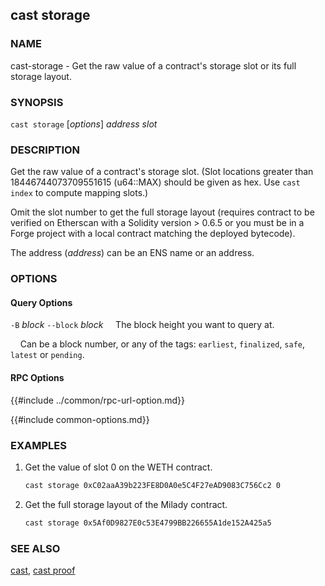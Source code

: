 ## cast storage

### NAME

cast-storage - Get the raw value of a contract's storage slot or its full storage layout.

### SYNOPSIS

``cast storage`` [*options*] *address* *slot*

### DESCRIPTION

Get the raw value of a contract's storage slot. (Slot locations greater than 18446744073709551615 (u64::MAX) should be given as hex. Use `cast index` to compute mapping slots.)

Omit the slot number to get the full storage layout (requires contract to be verified on Etherscan with a Solidity version > 0.6.5 or you must be in a Forge project with a local contract matching the deployed bytecode).

The address (*address*) can be an ENS name or an address.

### OPTIONS

#### Query Options

`-B` *block*
`--block` *block*
&nbsp;&nbsp;&nbsp;&nbsp;The block height you want to query at.

&nbsp;&nbsp;&nbsp;&nbsp;Can be a block number, or any of the tags: `earliest`, `finalized`, `safe`, `latest` or `pending`.

#### RPC Options

{{#include ../common/rpc-url-option.md}}

{{#include common-options.md}}

### EXAMPLES

1. Get the value of slot 0 on the WETH contract.
    ```sh
    cast storage 0xC02aaA39b223FE8D0A0e5C4F27eAD9083C756Cc2 0
    ```

2. Get the full storage layout of the Milady contract.
    ```sh
    cast storage 0x5Af0D9827E0c53E4799BB226655A1de152A425a5
    ```
### SEE ALSO

[cast](./cast.md), [cast proof](./cast-proof.md)
